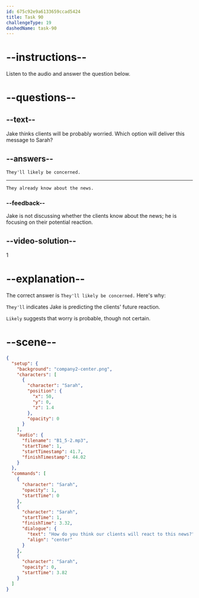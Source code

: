 ```yaml
---
id: 675c92e9a6133659ccad5424
title: Task 90
challengeType: 19
dashedName: task-90
---
```

<!-- (Audio) Sarah: Yes, I'll contact them now. How do you think our clients will react to this news? -->

<!-- SPEAKING -->

# --instructions--

Listen to the audio and answer the question below.

# --questions--

## --text--

Jake thinks clients will be probably worried. Which option will deliver this message to Sarah?

## --answers--

`They'll likely be concerned.`

---

`They already know about the news.`

### --feedback--

Jake is not discussing whether the clients know about the news; he is focusing on their potential reaction.

## --video-solution--

1

# --explanation--

The correct answer is `They'll likely be concerned.` Here's why:

`They'll` indicates Jake is predicting the clients' future reaction.  

`Likely` suggests that worry is probable, though not certain.  

# --scene--

```json
{
  "setup": {
    "background": "company2-center.png",
    "characters": [
      {
        "character": "Sarah",
        "position": {
          "x": 50,
          "y": 0,
          "z": 1.4
        },
        "opacity": 0
      }
    ],
    "audio": {
      "filename": "B1_5-2.mp3",
      "startTime": 1,
      "startTimestamp": 41.7,
      "finishTimestamp": 44.02
    }
  },
  "commands": [
    {
      "character": "Sarah",
      "opacity": 1,
      "startTime": 0
    },
    {
      "character": "Sarah",
      "startTime": 1,
      "finishTime": 3.32,
      "dialogue": {
        "text": "How do you think our clients will react to this news?",
        "align": "center"
      }
    },
    {
      "character": "Sarah",
      "opacity": 0,
      "startTime": 3.82
    }
  ]
}
```
